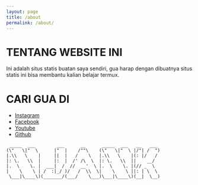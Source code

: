 ```yaml
---
layout: page
title: /about
permalink: /about/
---
```


# TENTANG WEBSITE INI

Ini adalah situs statis buatan saya sendiri, gua harap dengan dibuatnya situs statis ini bisa membantu kalian belajar termux.


# CARI GUA DI
- [Instagram](https://instagram.com/n74nk420)
- [Facebook](https://facebook.com/njnk.xnxx)
- [Youtube](https://youtube.com/NjankSoekamti)
- [Github](https://github.com/N74NK)

```
 _____  ___        ___      __      _____  ___   __   ___  
(\"   \|"  \      |"  |    /""\    (\"   \|"  \ |/"| /  ") 
|.\\   \    |     ||  |   /    \   |.\\   \    |(: |/   /  
|: \.   \\  |     |:  |  /' /\  \  |: \.   \\  ||    __/   
|.  \    \. |  ___|  /  //  __'  \ |.  \    \. |(// _  \   
|    \    \ | /  :|_/ )/   /  \\  \|    \    \ ||: | \  \  
 \___|\____\)(_______/(___/    \___)\___|\____\)(__|  \__) 
```
